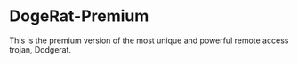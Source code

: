 # DogeRat-Premium
This is the premium version of the most unique and powerful remote access trojan, Dodgerat.
